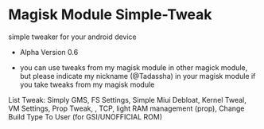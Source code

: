 # Magisk Module Simple-Tweak

simple tweaker for your android device

* Alpha Version 0.6

* you can use tweaks from my magisk module in
other magick module, but please indicate my 
nickname (@Tadassha) in your magisk module if 
you take tweaks from my magisk module

List Tweak: Simply GMS, FS Settings, Simple Miui Debloat, Kernel Tweal, VM Settings, Prop Tweak, , TCP,  light RAM management (prop), Change Build Type To User (for GSI/UNOFFICIAL ROM)
